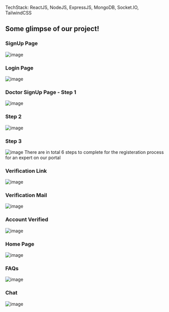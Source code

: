 TechStack: ReactJS, NodeJS, ExpressJS, MongoDB, Socket.IO, TailwindCSS

## Some glimpse of our project!

### SignUp Page
![image](https://github.com/DEV270201/WellCare/assets/56965636/a511aa25-7948-46a5-a266-9d9b5928767d)

### Login Page
![image](https://github.com/DEV270201/WellCare/assets/56965636/a3eaff19-833e-4028-8b8f-45874b4a0cb1)

### Doctor SignUp Page - Step 1
![image](https://github.com/DEV270201/WellCare/assets/56965636/e60933e8-eb2f-456c-a250-b78ef3f7cb80)

### Step 2
![image](https://github.com/DEV270201/WellCare/assets/56965636/48898183-50fb-48ce-8694-4aed1a6c7298)

### Step 3
![image](https://github.com/DEV270201/WellCare/assets/56965636/61c3d8e2-1681-45ef-bc26-eff642d31b5d)
There are in total 6 steps to complete for the registeration process for an expert on our portal

### Verification Link
![image](https://github.com/DEV270201/WellCare/assets/56965636/4bb30a8a-3627-4075-a3f2-6b34bdb6dc85)

### Verification Mail
![image](https://github.com/DEV270201/WellCare/assets/56965636/886d8a2f-0f27-40e7-83cf-1046a28a1095)

### Account Verified
![image](https://github.com/DEV270201/WellCare/assets/56965636/3a1eb046-21d3-4bfe-a8bf-78b66dd68a44)

### Home Page
![image](https://github.com/DEV270201/WellCare/assets/56965636/ce805a21-0e9a-446d-a76a-6df7cb9323b5)

### FAQs
![image](https://github.com/DEV270201/WellCare/assets/56965636/bb6421d3-b351-4ebe-9d8f-b5a2f15f031b)

### Chat
![image](https://github.com/DEV270201/WellCare/assets/56965636/dafcee00-81a5-4853-9a49-abd3246d84d2)













